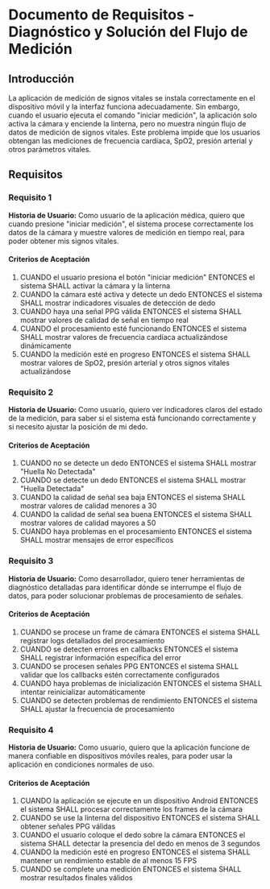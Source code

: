 # Documento de Requisitos - Diagnóstico y Solución del Flujo de Medición

## Introducción

La aplicación de medición de signos vitales se instala correctamente en el dispositivo móvil y la interfaz funciona adecuadamente. Sin embargo, cuando el usuario ejecuta el comando "iniciar medición", la aplicación solo activa la cámara y enciende la linterna, pero no muestra ningún flujo de datos de medición de signos vitales. Este problema impide que los usuarios obtengan las mediciones de frecuencia cardíaca, SpO2, presión arterial y otros parámetros vitales.

## Requisitos

### Requisito 1

**Historia de Usuario:** Como usuario de la aplicación médica, quiero que cuando presione "iniciar medición", el sistema procese correctamente los datos de la cámara y muestre valores de medición en tiempo real, para poder obtener mis signos vitales.

#### Criterios de Aceptación

1. CUANDO el usuario presiona el botón "iniciar medición" ENTONCES el sistema SHALL activar la cámara y la linterna
2. CUANDO la cámara esté activa y detecte un dedo ENTONCES el sistema SHALL mostrar indicadores visuales de detección de dedo
3. CUANDO haya una señal PPG válida ENTONCES el sistema SHALL mostrar valores de calidad de señal en tiempo real
4. CUANDO el procesamiento esté funcionando ENTONCES el sistema SHALL mostrar valores de frecuencia cardíaca actualizándose dinámicamente
5. CUANDO la medición esté en progreso ENTONCES el sistema SHALL mostrar valores de SpO2, presión arterial y otros signos vitales actualizándose

### Requisito 2

**Historia de Usuario:** Como usuario, quiero ver indicadores claros del estado de la medición, para saber si el sistema está funcionando correctamente y si necesito ajustar la posición de mi dedo.

#### Criterios de Aceptación

1. CUANDO no se detecte un dedo ENTONCES el sistema SHALL mostrar "Huella No Detectada"
2. CUANDO se detecte un dedo ENTONCES el sistema SHALL mostrar "Huella Detectada"
3. CUANDO la calidad de señal sea baja ENTONCES el sistema SHALL mostrar valores de calidad menores a 30
4. CUANDO la calidad de señal sea buena ENTONCES el sistema SHALL mostrar valores de calidad mayores a 50
5. CUANDO haya problemas en el procesamiento ENTONCES el sistema SHALL mostrar mensajes de error específicos

### Requisito 3

**Historia de Usuario:** Como desarrollador, quiero tener herramientas de diagnóstico detalladas para identificar dónde se interrumpe el flujo de datos, para poder solucionar problemas de procesamiento de señales.

#### Criterios de Aceptación

1. CUANDO se procese un frame de cámara ENTONCES el sistema SHALL registrar logs detallados del procesamiento
2. CUANDO se detecten errores en callbacks ENTONCES el sistema SHALL registrar información específica del error
3. CUANDO se procesen señales PPG ENTONCES el sistema SHALL validar que los callbacks estén correctamente configurados
4. CUANDO haya problemas de inicialización ENTONCES el sistema SHALL intentar reinicializar automáticamente
5. CUANDO se detecten problemas de rendimiento ENTONCES el sistema SHALL ajustar la frecuencia de procesamiento

### Requisito 4

**Historia de Usuario:** Como usuario, quiero que la aplicación funcione de manera confiable en dispositivos móviles reales, para poder usar la aplicación en condiciones normales de uso.

#### Criterios de Aceptación

1. CUANDO la aplicación se ejecute en un dispositivo Android ENTONCES el sistema SHALL procesar correctamente los frames de la cámara
2. CUANDO se use la linterna del dispositivo ENTONCES el sistema SHALL obtener señales PPG válidas
3. CUANDO el usuario coloque el dedo sobre la cámara ENTONCES el sistema SHALL detectar la presencia del dedo en menos de 3 segundos
4. CUANDO la medición esté en progreso ENTONCES el sistema SHALL mantener un rendimiento estable de al menos 15 FPS
5. CUANDO se complete una medición ENTONCES el sistema SHALL mostrar resultados finales válidos